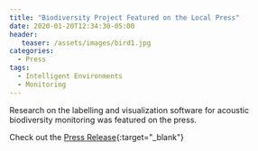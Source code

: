```yaml
---
title: "Biodiversity Project Featured on the Local Press"
date: 2020-01-20T12:34:30-05:00
header:
   teaser: /assets/images/bird1.jpg
categories:
  - Press
tags:
  - Intelligent Environments
  - Monitoring 
---
```


Research on the labelling and visualization software for acoustic biodiversity monitoring
was featured on the press.

Check out the [Press Release][URL]{:target="_blank"} 

[URL]: https://pressreader.com/article/282359746666729

